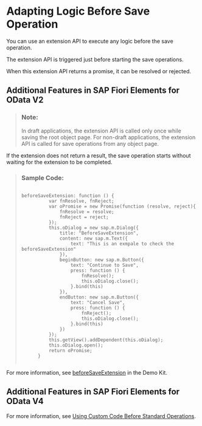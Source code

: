 <!-- loio6a0a050e91474d4780dd5e3604642928 -->

# Adapting Logic Before Save Operation

You can use an extension API to execute any logic before the save operation.

The extension API is triggered just before starting the save operations.

When this extension API returns a promise, it can be resolved or rejected.



<a name="loio6a0a050e91474d4780dd5e3604642928__section_ulw_k5g_fsb"/>

## Additional Features in SAP Fiori Elements for OData V2

> ### Note:  
> In draft applications, the extension API is called only once while saving the root object page. For non-draft applications, the extension API is called for save operations from any object page.

If the extension does not return a result, the save operation starts without waiting for the extension to be completed.

> ### Sample Code:  
> ```
> 
> beforeSaveExtension: function () {
> 			var fnResolve, fnReject;
> 			var oPromise = new Promise(function (resolve, reject){
> 				fnResolve = resolve;
> 				fnReject = reject;
> 			});
> 			this.oDialog = new sap.m.Dialog({
> 				title: "BeforeSaveExtension",
> 				content: new sap.m.Text({
> 					text: "This is an exmpale to check the beforeSaveExtension"
> 				}),
> 				beginButton: new sap.m.Button({
> 					text: "Continue to Save",
> 					press: function () {
> 						fnResolve();
> 						this.oDialog.close();
> 					}.bind(this)
> 				}),
> 				endButton: new sap.m.Button({
> 					text: "Cancel Save",
> 					press: function () {
> 						fnReject();
> 						this.oDialog.close();
> 					}.bind(this)
> 				})
> 			});
> 			this.getView().addDependent(this.oDialog);
> 			this.oDialog.open();
> 			return oPromise;
> 		}
> 
> 
> ```

For more information, see [beforeSaveExtension](https://ui5.sap.com/#/api/sap.suite.ui.generic.template.ObjectPage.controllerFrameworkExtensions/methods/sap.suite.ui.generic.template.ObjectPage.controllerFrameworkExtensions.beforeSaveExtension) in the Demo Kit.



<a name="loio6a0a050e91474d4780dd5e3604642928__section_zt2_fvg_fsb"/>

## Additional Features in SAP Fiori Elements for OData V4

For more information, see [Using Custom Code Before Standard Operations](using-custom-code-before-standard-operations-877e5ff.md).

